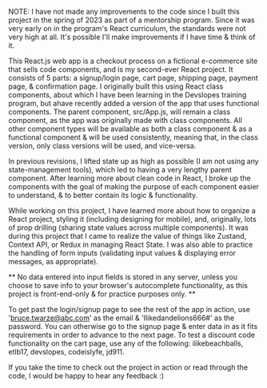 NOTE: I have not made any improvements to the code since I built this project in the spring of 2023 as part of a mentorship program. Since it was very early on in the program's React curriculum, the standards were not very high at all. It's possible I'll make improvements if I have time & think of it.

This React.js web app is a checkout process on a fictional e-commerce site that sells code components, and is my second-ever React project. It consists of 5 parts: a signup/login page, cart page, shipping page, payment page, & confirmation page. I originally built this using React class components, about which I have been learning in the Devslopes training program, but ahave recently added a version of the app that uses functional components. The parent component, src/App.js, will remain a class component, as the app was originally made with class components. All other component types will be available as both a class component & as a functional component & will be used consistently, meaning that, in the class version, only class versions will be used, and vice-versa.

In previous revisions, I lifted state up as high as possible (I am not using any state-management tools), which led to having a very lengthy parent component. After learning more about clean code in React, I broke up the components with the goal of making the purpose of each component easier to understand, & to better contain its logic & functionality.

While working on this project, I have learned more about how to organize a React project, styling it (including designing for mobile), and, originally, lots of prop drilling (sharing state values across multiple components). It was during this project that I came to realize the value of things like Zustand, Context API, or Redux in managing React State. I was also able to practice the handling of form inputs (validating input values & displaying error messages, as appropriate).

** No data entered into input fields is stored in any server, unless you choose to save info to your browser's autocomplete functionality, as this project is front-end-only & for practice purposes only. **

To get past the login/signup page to see the rest of the app in action, use 'bruce.twarze@abc.com' as the email & 'Ilikedandelions666#' as the password. You can otherwise go to the signup page & enter data in as it fits requirements in order to advance to the next page. To test a discount code functionality on the cart page, use any of the following: ilikebeachballs, etlb17, devslopes, codeislyfe, jd911.

If you take the time to check out the project in action or read through the code, I would be happy to hear any feedback :)
